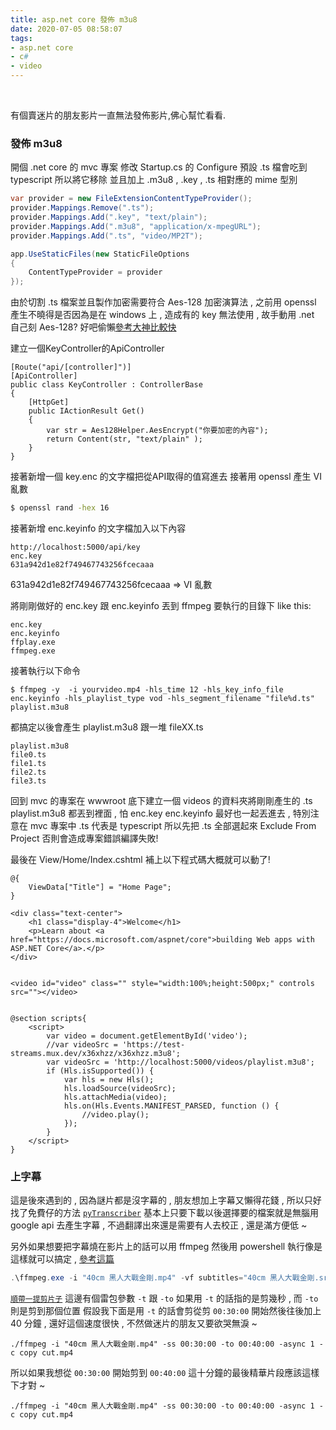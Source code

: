 ```yaml
---
title: asp.net core 發佈 m3u8
date: 2020-07-05 08:58:07
tags:
- asp.net core
- c#
- video
---
```

&nbsp;
<!-- more -->

有個賣迷片的朋友影片一直無法發佈影片,佛心幫忙看看.

### 發佈 m3u8
開個 .net core 的 mvc 專案
修改 Startup.cs 的 Configure
預設 .ts 檔會吃到 typescript 所以將它移除
並且加上 .m3u8 , .key , .ts 相對應的 mime 型別
```csharp
var provider = new FileExtensionContentTypeProvider();
provider.Mappings.Remove(".ts");
provider.Mappings.Add(".key", "text/plain");
provider.Mappings.Add(".m3u8", "application/x-mpegURL");
provider.Mappings.Add(".ts", "video/MP2T");

app.UseStaticFiles(new StaticFileOptions
{
	ContentTypeProvider = provider
});
```

由於切割 .ts 檔案並且製作加密需要符合 Aes-128 加密演算法 , 之前用 openssl 產生不曉得是否因為是在 windows 上 , 造成有的 key 無法使用 , 故手動用 .net 自己刻 Aes-128? 好吧偷懶[參考大神比較快](https://www.cnblogs.com/xyz0835/p/5775850.html)

建立一個KeyController的ApiController
```
[Route("api/[controller]")]
[ApiController]
public class KeyController : ControllerBase
{
    [HttpGet]
    public IActionResult Get()
    {
        var str = Aes128Helper.AesEncrypt("你要加密的內容");
        return Content(str, "text/plain" );
    }
}

```

接著新增一個 key.enc 的文字檔把從API取得的值寫進去
接著用 openssl 產生 VI 亂數
```bash
$ openssl rand -hex 16
```

接著新增 enc.keyinfo 的文字檔加入以下內容
```
http://localhost:5000/api/key
enc.key
631a942d1e82f749467743256fcecaaa
```
631a942d1e82f749467743256fcecaaa => VI 亂數

將剛剛做好的 enc.key 跟 enc.keyinfo 丟到 ffmpeg 要執行的目錄下 like this:
```
enc.key
enc.keyinfo
ffplay.exe
ffmpeg.exe
```
接著執行以下命令
```
$ ffmpeg -y  -i yourvideo.mp4 -hls_time 12 -hls_key_info_file enc.keyinfo -hls_playlist_type vod -hls_segment_filename "file%d.ts" playlist.m3u8
```
都搞定以後會產生 playlist.m3u8 跟一堆 fileXX.ts
```
playlist.m3u8
file0.ts
file1.ts
file2.ts
file3.ts
```
回到 mvc 的專案在 wwwroot 底下建立一個 videos 的資料夾將剛剛產生的 .ts playlist.m3u8 都丟到裡面 , 怕 enc.key enc.keyinfo 最好也一起丟進去 , 特別注意在 mvc 專案中 .ts 代表是 typescript 所以先把 .ts 全部選起來 Exclude From Project 否則會造成專案錯誤編譯失敗!

最後在 View/Home/Index.cshtml 補上以下程式碼大概就可以動了!
```
@{
    ViewData["Title"] = "Home Page";
}

<div class="text-center">
    <h1 class="display-4">Welcome</h1>
    <p>Learn about <a href="https://docs.microsoft.com/aspnet/core">building Web apps with ASP.NET Core</a>.</p>
</div>


<video id="video" class="" style="width:100%;height:500px;" controls src=""></video>


@section scripts{
    <script>
        var video = document.getElementById('video');
        //var videoSrc = 'https://test-streams.mux.dev/x36xhzz/x36xhzz.m3u8';
        var videoSrc = 'http://localhost:5000/videos/playlist.m3u8';
        if (Hls.isSupported()) {
            var hls = new Hls();
            hls.loadSource(videoSrc);
            hls.attachMedia(video);
            hls.on(Hls.Events.MANIFEST_PARSED, function () {
                //video.play();
            });
        }
    </script>
}
```

### 上字幕
這是後來遇到的 , 因為謎片都是沒字幕的 , 朋友想加上字幕又懶得花錢 , 所以只好找了免費仔的方法 [`pyTranscriber`](https://github.com/raryelcostasouza/pyTranscriber/releases/tag/v1.5-stable)
基本上只要下載以後選擇要的檔案就是無腦用 google api 去產生字幕 , 不過翻譯出來還是需要有人去校正 , 還是滿方便低 ~

另外如果想要把字幕燒在影片上的話可以用 ffmpeg 然後用 powershell 執行像是這樣就可以搞定 , [參考這篇](https://stackoverflow.com/questions/8672809/use-ffmpeg-to-add-text-subtitles)
``` powershell
.\ffmpeg.exe -i "40cm 黑人大戰金剛.mp4" -vf subtitles="40cm 黑人大戰金剛.srt" "40cm 黑人大戰金剛.mp4"
```
[`順帶一提剪片子`](https://stackoverflow.com/questions/18444194/cutting-the-videos-based-on-start-and-end-time-using-ffmpeg)
這邊有個雷包參數 `-t` 跟 `-to` 如果用 `-t` 的話指的是剪幾秒 , 而 `-to` 則是剪到那個位置
假設我下面是用 `-t` 的話會剪從剪 `00:30:00` 開始然後往後加上 40 分鐘 , 還好這個速度很快 , 不然做迷片的朋友又要欲哭無淚 ~
```
./ffmpeg -i "40cm 黑人大戰金剛.mp4" -ss 00:30:00 -to 00:40:00 -async 1 -c copy cut.mp4
```

所以如果我想從 `00:30:00` 開始剪到 `00:40:00` 這十分鐘的最後精華片段應該這樣下才對 ~
```
./ffmpeg -i "40cm 黑人大戰金剛.mp4" -ss 00:30:00 -to 00:40:00 -async 1 -c copy cut.mp4
```
